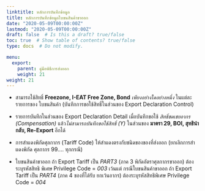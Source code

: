 ```yaml
---
linktitle: หลักการบันทึกข้อมูล
title: หลักการบันทึกข้อมูลใบขนสินค้าขาออก
date: "2020-05-09T00:00:00Z"
lastmod: "2020-05-09T00:00:00Z"
draft: false  # Is this a draft? true/false
toc: true  # Show table of contents? true/false
type: docs  # Do not modify.

menu:
  export:
    parent: คู่มือพิธีการส่งออก
    weight: 21
weight: 21
---
```



- สามารถใช้สิทธิ์ **Freezone, I-EAT Free Zone, Bond** *เพียงอย่างใดอย่างหนึ่ง* ในแต่ละรายการของ
ใบขนสินค้า (บันทึกการขอใช้สิทธิ์ในส่วนของ Export Declaration Control)

-  รายการบันทึกในส่วนของ Export Declaration Detail เมื่อบันทึกขอใช้ *สิทธิ์ชดเชยอากร
(Compensation)* แล้ว*ไม่สามารถบันทึกขอใช้สิทธิ์ (Y)* ในส่วนของ **มาตรา 29, BOI, สุทธินํากลับ, Re-Export** อีกได้

- การสําแดงพิกัดศุลกากร (Tariff Code) ให้สําแดงตรงกับชนิดของของที่ส่งออก (ยกเลิกการสําแดงพิกัด
ศุลกากร 99.... ทุกกรณี)

- ใบขนสินค้าขาออก ถ้า Export Tariff เป็น *PART3* (ภาค 3 พิกัดอัตราศุลกากรขาออก) ต้องระบุรหัสสิทธิ
พิเศษ Privilege Code = *003* เว้นแต่ กรณีใบขนสินค้าขาออก ถ้า Export Tariff เป็น *PART4* (ภาค 4 ของที่ได้รับ
ยกเว้นอากร) ต้องระบุรหัสสิทธิพิเศษ Privilege Code = *004*

